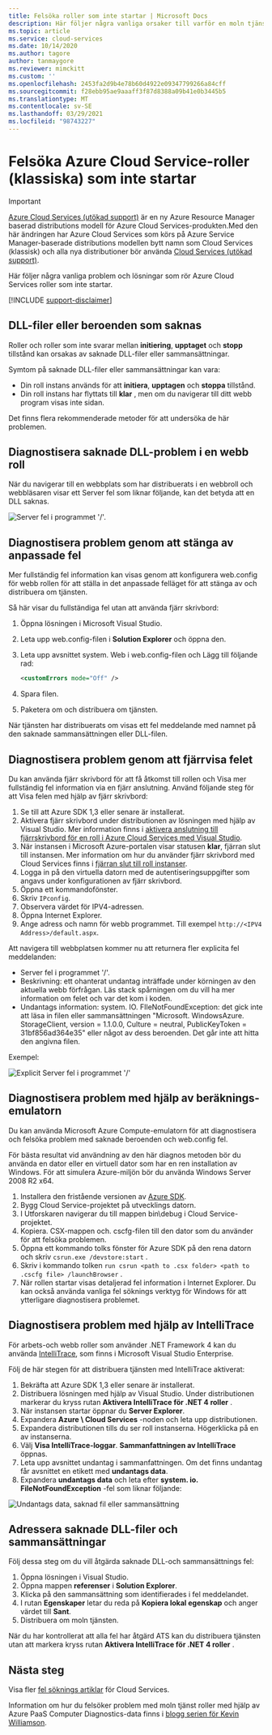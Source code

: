 ```yaml
---
title: Felsöka roller som inte startar | Microsoft Docs
description: Här följer några vanliga orsaker till varför en moln tjänst roll inte kan starta. Det finns också lösningar på de här problemen.
ms.topic: article
ms.service: cloud-services
ms.date: 10/14/2020
ms.author: tagore
author: tanmaygore
ms.reviewer: mimckitt
ms.custom: ''
ms.openlocfilehash: 2453fa2d9b4e78b60d4922e09347799266a84cff
ms.sourcegitcommit: f28ebb95ae9aaaff3f87d8388a09b41e0b3445b5
ms.translationtype: MT
ms.contentlocale: sv-SE
ms.lasthandoff: 03/29/2021
ms.locfileid: "98743227"
---
```

# <a name="troubleshoot-azure-cloud-service-classic-roles-that-fail-to-start"></a>Felsöka Azure Cloud Service-roller (klassiska) som inte startar

> [!IMPORTANT]
> [Azure Cloud Services (utökad support)](../cloud-services-extended-support/overview.md) är en ny Azure Resource Manager baserad distributions modell för Azure Cloud Services-produkten.Med den här ändringen har Azure Cloud Services som körs på Azure Service Manager-baserade distributions modellen bytt namn som Cloud Services (klassisk) och alla nya distributioner bör använda [Cloud Services (utökad support)](../cloud-services-extended-support/overview.md).

Här följer några vanliga problem och lösningar som rör Azure Cloud Services roller som inte startar.

[!INCLUDE [support-disclaimer](../../includes/support-disclaimer.md)]

## <a name="missing-dlls-or-dependencies"></a>DLL-filer eller beroenden som saknas
Roller och roller som inte svarar mellan **initiering**, **upptaget** och **stopp** tillstånd kan orsakas av saknade DLL-filer eller sammansättningar.

Symtom på saknade DLL-filer eller sammansättningar kan vara:

* Din roll instans används för att **initiera**, **upptagen** och **stoppa** tillstånd.
* Din roll instans har flyttats till **klar** , men om du navigerar till ditt webb program visas inte sidan.

Det finns flera rekommenderade metoder för att undersöka de här problemen.

## <a name="diagnose-missing-dll-issues-in-a-web-role"></a>Diagnostisera saknade DLL-problem i en webb roll
När du navigerar till en webbplats som har distribuerats i en webbroll och webbläsaren visar ett Server fel som liknar följande, kan det betyda att en DLL saknas.

![Server fel i programmet '/'.](./media/cloud-services-troubleshoot-roles-that-fail-start/ic503388.png)

## <a name="diagnose-issues-by-turning-off-custom-errors"></a>Diagnostisera problem genom att stänga av anpassade fel
Mer fullständig fel information kan visas genom att konfigurera web.config för webb rollen för att ställa in det anpassade felläget för att stänga av och distribuera om tjänsten.

Så här visar du fullständiga fel utan att använda fjärr skrivbord:

1. Öppna lösningen i Microsoft Visual Studio.
2. Leta upp web.config-filen i **Solution Explorer** och öppna den.
3. Leta upp avsnittet system. Web i web.config-filen och Lägg till följande rad:

    ```xml
    <customErrors mode="Off" />
    ```
4. Spara filen.
5. Paketera om och distribuera om tjänsten.

När tjänsten har distribuerats om visas ett fel meddelande med namnet på den saknade sammansättningen eller DLL-filen.

## <a name="diagnose-issues-by-viewing-the-error-remotely"></a>Diagnostisera problem genom att fjärrvisa felet
Du kan använda fjärr skrivbord för att få åtkomst till rollen och Visa mer fullständig fel information via en fjärr anslutning. Använd följande steg för att Visa felen med hjälp av fjärr skrivbord:

1. Se till att Azure SDK 1,3 eller senare är installerat.
2. Aktivera fjärr skrivbord under distributionen av lösningen med hjälp av Visual Studio. Mer information finns i [aktivera anslutning till fjärrskrivbord för en roll i Azure Cloud Services med Visual Studio](cloud-services-role-enable-remote-desktop-visual-studio.md).
3. När instansen i Microsoft Azure-portalen visar statusen **klar**, fjärran slut till instansen. Mer information om hur du använder fjärr skrivbord med Cloud Services finns i [fjärran slut till roll instanser](cloud-services-role-enable-remote-desktop-new-portal.md#remote-into-role-instances).
5. Logga in på den virtuella datorn med de autentiseringsuppgifter som angavs under konfigurationen av fjärr skrivbord.
6. Öppna ett kommandofönster.
7. Skriv `IPconfig`.
8. Observera värdet för IPV4-adressen.
9. Öppna Internet Explorer.
10. Ange adress och namn för webb programmet. Till exempel `http://<IPV4 Address>/default.aspx`.

Att navigera till webbplatsen kommer nu att returnera fler explicita fel meddelanden:

* Server fel i programmet '/'.
* Beskrivning: ett ohanterat undantag inträffade under körningen av den aktuella webb förfrågan. Läs stack spårningen om du vill ha mer information om felet och var det kom i koden.
* Undantags information: system. IO. FIleNotFoundException: det gick inte att läsa in filen eller sammansättningen "Microsoft. WindowsAzure. StorageClient, version = 1.1.0.0, Culture = neutral, PublicKeyToken = 31bf856ad364e35" eller något av dess beroenden. Det går inte att hitta den angivna filen.

Exempel:

![Explicit Server fel i programmet '/'](./media/cloud-services-troubleshoot-roles-that-fail-start/ic503389.png)

## <a name="diagnose-issues-by-using-the-compute-emulator"></a>Diagnostisera problem med hjälp av beräknings-emulatorn
Du kan använda Microsoft Azure Compute-emulatorn för att diagnostisera och felsöka problem med saknade beroenden och web.config fel.

För bästa resultat vid användning av den här diagnos metoden bör du använda en dator eller en virtuell dator som har en ren installation av Windows. För att simulera Azure-miljön bör du använda Windows Server 2008 R2 x64.

1. Installera den fristående versionen av [Azure SDK](https://azure.microsoft.com/downloads/).
2. Bygg Cloud Service-projektet på utvecklings datorn.
3. I Utforskaren navigerar du till mappen bin\debug i Cloud Service-projektet.
4. Kopiera. CSX-mappen och. cscfg-filen till den dator som du använder för att felsöka problemen.
5. Öppna ett kommando tolks fönster för Azure SDK på den rena datorn och skriv `csrun.exe /devstore:start` .
6. Skriv i kommando tolken `run csrun <path to .csx folder> <path to .cscfg file> /launchBrowser` .
7. När rollen startar visas detaljerad fel information i Internet Explorer. Du kan också använda vanliga fel söknings verktyg för Windows för att ytterligare diagnostisera problemet.

## <a name="diagnose-issues-by-using-intellitrace"></a>Diagnostisera problem med hjälp av IntelliTrace
För arbets-och webb roller som använder .NET Framework 4 kan du använda [IntelliTrace](/visualstudio/debugger/intellitrace), som finns i Microsoft Visual Studio Enterprise.

Följ de här stegen för att distribuera tjänsten med IntelliTrace aktiverat:

1. Bekräfta att Azure SDK 1,3 eller senare är installerat.
2. Distribuera lösningen med hjälp av Visual Studio. Under distributionen markerar du kryss rutan **Aktivera IntelliTrace för .NET 4 roller** .
3. När instansen startar öppnar du **Server Explorer**.
4. Expandera **Azure \\ Cloud Services** -noden och leta upp distributionen.
5. Expandera distributionen tills du ser roll instanserna. Högerklicka på en av instanserna.
6. Välj **Visa IntelliTrace-loggar**. **Sammanfattningen av IntelliTrace** öppnas.
7. Leta upp avsnittet undantag i sammanfattningen. Om det finns undantag får avsnittet en etikett med **undantags data**.
8. Expandera **undantags data** och leta efter **system. io. FileNotFoundException** -fel som liknar följande:

![Undantags data, saknad fil eller sammansättning](./media/cloud-services-troubleshoot-roles-that-fail-start/ic503390.png)

## <a name="address-missing-dlls-and-assemblies"></a>Adressera saknade DLL-filer och sammansättningar
Följ dessa steg om du vill åtgärda saknade DLL-och sammansättnings fel:

1. Öppna lösningen i Visual Studio.
2. Öppna mappen **referenser** i **Solution Explorer**.
3. Klicka på den sammansättning som identifierades i fel meddelandet.
4. I rutan **Egenskaper** letar du reda på **Kopiera lokal egenskap** och anger värdet till **Sant**.
5. Distribuera om moln tjänsten.

När du har kontrollerat att alla fel har åtgärd ATS kan du distribuera tjänsten utan att markera kryss rutan **Aktivera IntelliTrace för .NET 4 roller** .

## <a name="next-steps"></a>Nästa steg
Visa fler [fel söknings artiklar](../index.yml?product=cloud-services&tag=top-support-issue) för Cloud Services.

Information om hur du felsöker problem med moln tjänst roller med hjälp av Azure PaaS Computer Diagnostics-data finns i [blogg serien för Kevin Williamson](/archive/blogs/kwill/windows-azure-paas-compute-diagnostics-data).
